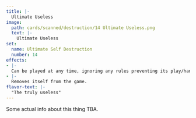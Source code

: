 ```yaml
---
title: |-
  Ultimate Useless
image: 
  path: cards/scanned/destruction/14 Ultimate Useless.png
  text: |-
    Ultimate Useless
set:
  name: Ultimate Self Destruction
  number: 14
effects: 
- |-
  Can be played at any time, ignoring any rules preventing its play/hand changes.
- |-
  Removes itself from the game.
flavor-text: |-
  "The truly useless"
---
```

Some actual info about this thing TBA.
